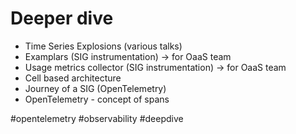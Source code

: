 # Deeper dive
* Time Series Explosions (various talks)
* Examplars (SIG instrumentation) -> for OaaS team
* Usage metrics collector (SIG instrumentation) -> for OaaS team
* Cell based architecture
* Journey of a SIG (OpenTelemetry) 
* OpenTelemetry - concept of spans

#opentelemetry #observability #deepdive